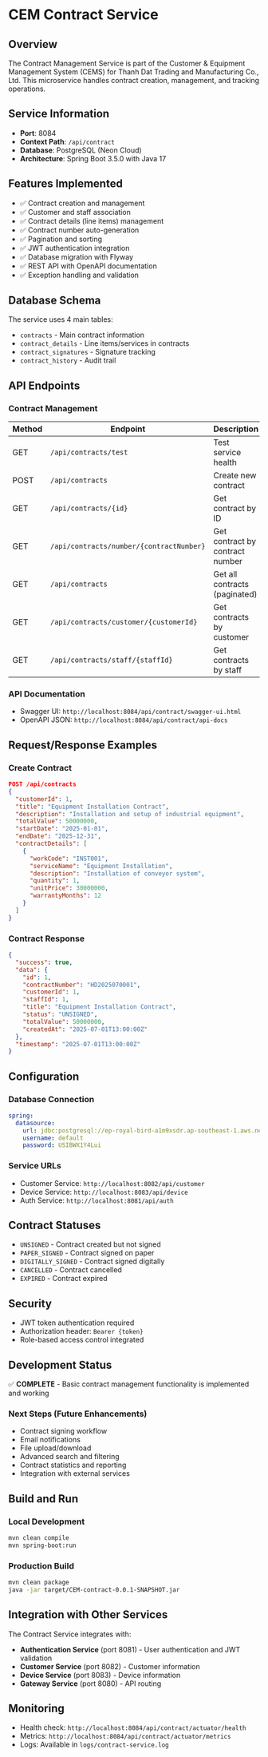 # CEM Contract Service

## Overview
The Contract Management Service is part of the Customer & Equipment Management System (CEMS) for Thanh Dat Trading and Manufacturing Co., Ltd. This microservice handles contract creation, management, and tracking operations.

## Service Information
- **Port**: 8084
- **Context Path**: `/api/contract`
- **Database**: PostgreSQL (Neon Cloud)
- **Architecture**: Spring Boot 3.5.0 with Java 17

## Features Implemented
- ✅ Contract creation and management
- ✅ Customer and staff association
- ✅ Contract details (line items) management
- ✅ Contract number auto-generation
- ✅ Pagination and sorting
- ✅ JWT authentication integration
- ✅ Database migration with Flyway
- ✅ REST API with OpenAPI documentation
- ✅ Exception handling and validation

## Database Schema
The service uses 4 main tables:
- `contracts` - Main contract information
- `contract_details` - Line items/services in contracts
- `contract_signatures` - Signature tracking
- `contract_history` - Audit trail

## API Endpoints

### Contract Management
| Method | Endpoint | Description |
|--------|----------|-------------|
| GET | `/api/contracts/test` | Test service health |
| POST | `/api/contracts` | Create new contract |
| GET | `/api/contracts/{id}` | Get contract by ID |
| GET | `/api/contracts/number/{contractNumber}` | Get contract by contract number |
| GET | `/api/contracts` | Get all contracts (paginated) |
| GET | `/api/contracts/customer/{customerId}` | Get contracts by customer |
| GET | `/api/contracts/staff/{staffId}` | Get contracts by staff |

### API Documentation
- Swagger UI: `http://localhost:8084/api/contract/swagger-ui.html`
- OpenAPI JSON: `http://localhost:8084/api/contract/api-docs`

## Request/Response Examples

### Create Contract
```json
POST /api/contracts
{
  "customerId": 1,
  "title": "Equipment Installation Contract",
  "description": "Installation and setup of industrial equipment",
  "totalValue": 50000000,
  "startDate": "2025-01-01",
  "endDate": "2025-12-31",
  "contractDetails": [
    {
      "workCode": "INST001",
      "serviceName": "Equipment Installation",
      "description": "Installation of conveyor system",
      "quantity": 1,
      "unitPrice": 30000000,
      "warrantyMonths": 12
    }
  ]
}
```

### Contract Response
```json
{
  "success": true,
  "data": {
    "id": 1,
    "contractNumber": "HD2025070001",
    "customerId": 1,
    "staffId": 1,
    "title": "Equipment Installation Contract",
    "status": "UNSIGNED",
    "totalValue": 50000000,
    "createdAt": "2025-07-01T13:00:00Z"
  },
  "timestamp": "2025-07-01T13:00:00Z"
}
```

## Configuration

### Database Connection
```yaml
spring:
  datasource:
    url: jdbc:postgresql://ep-royal-bird-a1m9xsdr.ap-southeast-1.aws.neon.tech:5432/CEM_DB?sslmode=require
    username: default
    password: USIBWX1Y4Lui
```

### Service URLs
- Customer Service: `http://localhost:8082/api/customer`
- Device Service: `http://localhost:8083/api/device`
- Auth Service: `http://localhost:8081/api/auth`

## Contract Statuses
- `UNSIGNED` - Contract created but not signed
- `PAPER_SIGNED` - Contract signed on paper
- `DIGITALLY_SIGNED` - Contract signed digitally
- `CANCELLED` - Contract cancelled
- `EXPIRED` - Contract expired

## Security
- JWT token authentication required
- Authorization header: `Bearer {token}`
- Role-based access control integrated

## Development Status
✅ **COMPLETE** - Basic contract management functionality is implemented and working

### Next Steps (Future Enhancements)
- Contract signing workflow
- Email notifications
- File upload/download
- Advanced search and filtering
- Contract statistics and reporting
- Integration with external services

## Build and Run

### Local Development
```bash
mvn clean compile
mvn spring-boot:run
```

### Production Build
```bash
mvn clean package
java -jar target/CEM-contract-0.0.1-SNAPSHOT.jar
```

## Integration with Other Services
The Contract Service integrates with:
- **Authentication Service** (port 8081) - User authentication and JWT validation
- **Customer Service** (port 8082) - Customer information
- **Device Service** (port 8083) - Device information
- **Gateway Service** (port 8080) - API routing

## Monitoring
- Health check: `http://localhost:8084/api/contract/actuator/health`
- Metrics: `http://localhost:8084/api/contract/actuator/metrics`
- Logs: Available in `logs/contract-service.log` 